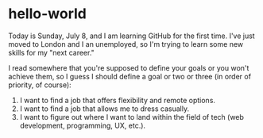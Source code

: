 # hello-world

Today is Sunday, July 8, and I am learning GitHub for the first time. I've just moved to London and I an unemployed, so I'm trying to learn some new skills for my "next career."

I read somewhere that you're supposed to define your goals or you won't achieve them, so I guess I should define a goal or two or three (in order of priority, of course):

1. I want to find a job that offers flexibility and remote options.
2. I want to find a job that allows me to dress casually.
3. I want to figure out where I want to land within the field of tech (web development, programming, UX, etc.).